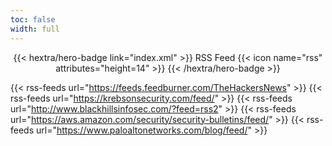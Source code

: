```yaml
---
toc: false
width: full
---
```


<div style="text-align: center; margin-top: 1em;">
{{< hextra/hero-badge link="index.xml" >}}
  <span>RSS Feed</span>
  {{< icon name="rss" attributes="height=14" >}}
{{< /hextra/hero-badge >}}
</div>


{{< rss-feeds url="https://feeds.feedburner.com/TheHackersNews"   >}}
{{< rss-feeds url="https://krebsonsecurity.com/feed/"   >}}
{{< rss-feeds url="http://www.blackhillsinfosec.com/?feed=rss2" >}}
{{< rss-feeds url="https://aws.amazon.com/security/security-bulletins/feed/" >}}
{{< rss-feeds url="https://www.paloaltonetworks.com/blog/feed/" >}}

